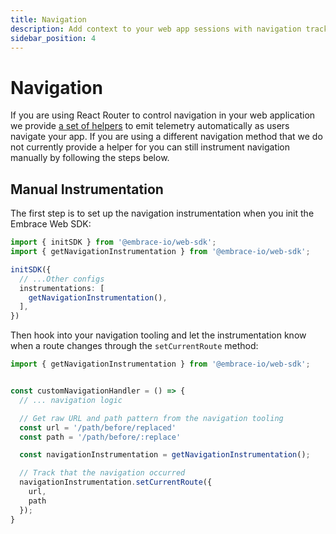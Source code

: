 ```yaml
---
title: Navigation
description: Add context to your web app sessions with navigation tracking
sidebar_position: 4
---
```


# Navigation

If you are using React Router to control navigation in your web application we provide [a set of helpers](/web/automatic-instrumentation/react/react-router.md)
to emit telemetry automatically as users navigate your app. If you are using a different navigation method that we do
not currently provide a helper for you can still instrument navigation manually by following the steps below.

## Manual Instrumentation

The first step is to set up the navigation instrumentation when you init the Embrace Web SDK:

```typescript
import { initSDK } from '@embrace-io/web-sdk';
import { getNavigationInstrumentation } from '@embrace-io/web-sdk';

initSDK({
  // ...Other configs
  instrumentations: [
    getNavigationInstrumentation(),
  ],
})
```

Then hook into your navigation tooling and let the instrumentation know when a route changes through the
`setCurrentRoute` method:

```typescript
import { getNavigationInstrumentation } from '@embrace-io/web-sdk';


const customNavigationHandler = () => {
  // ... navigation logic

  // Get raw URL and path pattern from the navigation tooling
  const url = '/path/before/replaced'
  const path = '/path/before/:replace'

  const navigationInstrumentation = getNavigationInstrumentation();

  // Track that the navigation occurred
  navigationInstrumentation.setCurrentRoute({
    url,
    path
  });
}
```
